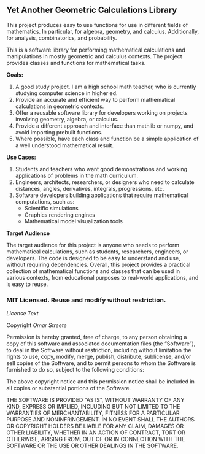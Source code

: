 ## Yet Another Geometric Calculations Library

This project produces easy to use functions for use in different fields of mathematics. In particular, for algebra, geometry, and calculus. Additionally, for analysis, combinatorics, and probability.

This is a software library for performing mathematical calculations and manipulations in mostly geometric and calculus contexts. The project provides classes and functions for mathematical tasks.

**Goals:**

1. A good study project. I am a high school math teacher, who is currently studying computer science in higher ed.
2. Provide an accurate and efficient way to perform mathematical calculations in geometric contexts.
3. Offer a reusable software library for developers working on projects involving geometry, algebra, or calculus.
4. Provide a different approach and interface than mathlib or numpy, and avoid importing prebuilt functions.
5. Where possible, have each class and function be a simple application of a well understood mathematical result.

**Use Cases:**

1. Students and teachers who want good demonstrations and working applications of problems in the math curriculum.
2. Engineers, architects, researchers, or designers who need to calculate distances, angles, derivatives, integrals, progressions, etc.
3. Software developers building applications that require mathematical computations, such as:
	* Scientific simulations
	* Graphics rendering engines
	* Mathematical model visualization tools

**Target Audience**

The target audience for this project is anyone who needs to perform mathematical calculations, such as students, researchers, engineers, or developers. The code is designed to be easy to understand and use, without requiring dependencies.
Overall, this project provides a practical collection of mathematical functions and classes that can be used in various contexts, from educational purposes to real-world applications, and is easy to reuse.

### MIT Licensed. Reuse and modify without restriction.
*License Text*

Copyright *Omar Streete*

Permission is hereby granted, free of charge, to any person obtaining a copy of this software and associated documentation files (the “Software”), to deal in the Software without restriction, including without limitation the rights to use, copy, modify, merge, publish, distribute, sublicense, and/or sell copies of the Software, and to permit persons to whom the Software is furnished to do so, subject to the following conditions:

The above copyright notice and this permission notice shall be included in all copies or substantial portions of the Software.

THE SOFTWARE IS PROVIDED “AS IS”, WITHOUT WARRANTY OF ANY KIND, EXPRESS OR IMPLIED, INCLUDING BUT NOT LIMITED TO THE WARRANTIES OF MERCHANTABILITY, FITNESS FOR A PARTICULAR PURPOSE AND NONINFRINGEMENT. IN NO EVENT SHALL THE AUTHORS OR COPYRIGHT HOLDERS BE LIABLE FOR ANY CLAIM, DAMAGES OR OTHER LIABILITY, WHETHER IN AN ACTION OF CONTRACT, TORT OR OTHERWISE, ARISING FROM, OUT OF OR IN CONNECTION WITH THE SOFTWARE OR THE USE OR OTHER DEALINGS IN THE SOFTWARE.

